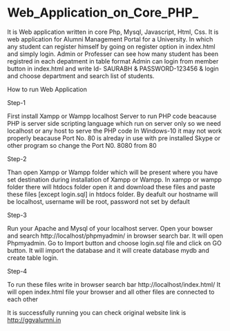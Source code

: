 # Web_Application_on_Core_PHP_

It is Web application written in core Php, Mysql, Javascript, Html, Css.
It is web application for Alumni Management Portal for a University.
In which any student can register himself by going on register option in index.html and simply login.
Admin or Professer can see how many student has been registred in each depatment in table format Admin can login from member button in index.html and write Id- SAURABH & PASSWORD-123456 & login and choose department and search list of students.


How to run Web Application

Step-1

First install Xampp or Wampp localhost Server to run PHP code beacause PHP is server side scripting language which run on server only so we need localhost or any host to serve the PHP code 
In Windows-10 it may not work properly beacause Port No. 80 is alreday in use with pre installed Skype or other program so change the Port N0. 8080 from 80 

Step-2

Than open  Xampp or Wampp folder which will be present where you have set destination during installation of Xampp or Wampp. In xampp or wampp folder there will htdocs folder open it and download these files and paste these files [except login.sql] in htdocs folder. By deafult our hostname will be localhost, username will be root, password not set by default

Step-3

Run your Apache and Mysql of your localhost server. Open your bowser and search http://localhost/phpmyadmin/   in browser search bar. It will open Phpmyadmin. Go to Import button and choose login.sql file and click on GO button. It will import the database and it will create database mydb and create table login.

Step-4

To run these files write in browser search bar http://localhost/index.html/   It will open index.html file your browser and all other files are connected to each other  



It is successfully running you can check original website link is http://ggvalumni.in

